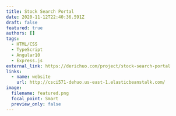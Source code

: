 ```yaml
---
title: Stock Search Portal
date: 2020-11-12T22:40:36.591Z
draft: false
featured: true
authors: []
tags:
  - HTML/CSS
  - TypeScript
  - Angular10
  - Express.js
external_link: https://derichuo.com/project/stock-search-portal
links:
  - name: website
    url: http://csci571-dehuo.us-east-1.elasticbeanstalk.com/
image:
  filename: featured.png
  focal_point: Smart
  preview_only: false
---
```

